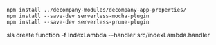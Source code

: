 

```
npm install ../decompany-modules/decompany-app-properties/
npm install --save-dev serverless-mocha-plugin
npm install --save-dev serverless-prune-plugin
```


sls create function -f IndexLambda --handler src/indexLambda.handler